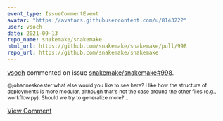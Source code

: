 ```yaml
---
event_type: IssueCommentEvent
avatar: "https://avatars.githubusercontent.com/u/814322?"
user: vsoch
date: 2021-09-13
repo_name: snakemake/snakemake
html_url: https://github.com/snakemake/snakemake/pull/998
repo_url: https://github.com/snakemake/snakemake
---
```


<a href='https://github.com/vsoch' target='_blank'>vsoch</a> commented on issue <a href='https://github.com/snakemake/snakemake/pull/998' target='_blank'>snakemake/snakemake#998</a>.

<small>@johanneskoester what else would you like to see here? I like how the structure of deployments is more modular, although that's not the case around the other files (e.g., workflow.py). Should we try to generalize more?...</small>

<a href='https://github.com/snakemake/snakemake/pull/998' target='_blank'>View Comment</a>